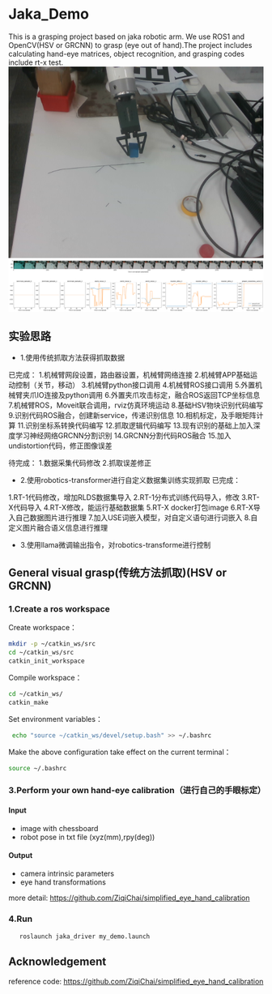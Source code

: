 # Jaka_Demo
This is a grasping project based on jaka robotic arm. We use ROS1 and OpenCV(HSV or GRCNN) to grasp (eye out of hand).The project includes calculating hand-eye matrices, object recognition, and grasping codes include rt-x test.
<img src="grasp.png" alt="jaka">
<img src="rt-x.png" alt="rt-x">
## 实验思路
- 1.使用传统抓取方法获得抓取数据

已完成：
1.机械臂网段设置，路由器设置，机械臂网络连接
2.机械臂APP基础运动控制（关节，移动）
3.机械臂python接口调用
4.机械臂ROS接口调用
5.外置机械臂夹爪IO连接及python调用
6.外置夹爪攻击标定，融合ROS返回TCP坐标信息
7.机械臂ROS，Moveit联合调用，rviz仿真环境运动
8.基础HSV物块识别代码编写
9.识别代码ROS融合，创建新service，传递识别信息
10.相机标定，及手眼矩阵计算
11.识别坐标系转换代码编写
12.抓取逻辑代码编写
13.现有识别的基础上加入深度学习神经网络GRCNN分割识别
14.GRCNN分割代码ROS融合
15.加入undistortion代码，修正图像误差

待完成：
1.数据采集代码修改
2.抓取误差修正

- 2.使用robotics-transformer进行自定义数据集训练实现抓取
已完成：

1.RT-1代码修改，增加RLDS数据集导入
2.RT-1分布式训练代码导入，修改
3.RT-X代码导入
4.RT-X修改，能运行基础数据集
5.RT-X docker打包image
6.RT-X导入自己数据图片进行推理
7.加入USE词嵌入模型，对自定义语句进行词嵌入
8.自定义图片融合语义信息进行推理

- 3.使用llama微调输出指令，对robotics-transforme进行控制

## General visual grasp(传统方法抓取)(HSV or GRCNN)
### 1.Create a ros workspace
Create workspace：
```bash
mkdir -p ~/catkin_ws/src
cd ~/catkin_ws/src
catkin_init_workspace
```
Compile workspace：
```bash
cd ~/catkin_ws/
catkin_make
```
Set environment variables：
```bash
 echo "source ~/catkin_ws/devel/setup.bash" >> ~/.bashrc
```
Make the above configuration take effect on the current terminal：
```bash
source ~/.bashrc
```
### 3.Perform your own hand-eye calibration（进行自己的手眼标定）
#### Input
- image with chessboard
- robot pose in txt file (xyz(mm),rpy(deg))

#### Output
- camera intrinsic parameters
- eye hand transformations
  
more detail: https://github.com/ZiqiChai/simplified_eye_hand_calibration

### 4.Run
```bash
   roslaunch jaka_driver my_demo.launch
```

## Acknowledgement
reference code: https://github.com/ZiqiChai/simplified_eye_hand_calibration
